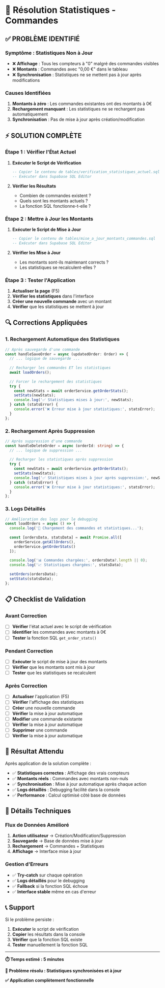 # 🔧 Résolution Statistiques - Commandes

## ✅ **PROBLÈME IDENTIFIÉ**

### **Symptôme : Statistiques Non à Jour**
- ❌ **Affichage** : Tous les compteurs à "0" malgré des commandes visibles
- ❌ **Montants** : Commandes avec "0,00 €" dans le tableau
- ❌ **Synchronisation** : Statistiques ne se mettent pas à jour après modifications

### **Causes Identifiées**
1. **Montants à zéro** : Les commandes existantes ont des montants à 0€
2. **Rechargement manquant** : Les statistiques ne se rechargent pas automatiquement
3. **Synchronisation** : Pas de mise à jour après création/modification

## ⚡ **SOLUTION COMPLÈTE**

### **Étape 1 : Vérifier l'État Actuel**

1. **Exécuter le Script de Vérification**
   ```sql
   -- Copier le contenu de tables/verification_statistiques_actuel.sql
   -- Exécuter dans Supabase SQL Editor
   ```

2. **Vérifier les Résultats**
   - Combien de commandes existent ?
   - Quels sont les montants actuels ?
   - La fonction SQL fonctionne-t-elle ?

### **Étape 2 : Mettre à Jour les Montants**

1. **Exécuter le Script de Mise à Jour**
   ```sql
   -- Copier le contenu de tables/mise_a_jour_montants_commandes.sql
   -- Exécuter dans Supabase SQL Editor
   ```

2. **Vérifier les Mise à Jour**
   - Les montants sont-ils maintenant corrects ?
   - Les statistiques se recalculent-elles ?

### **Étape 3 : Tester l'Application**

1. **Actualiser la page** (F5)
2. **Vérifier les statistiques** dans l'interface
3. **Créer une nouvelle commande** avec un montant
4. **Vérifier** que les statistiques se mettent à jour

## 🔍 **Corrections Appliquées**

### **1. Rechargement Automatique des Statistiques**
```typescript
// Après sauvegarde d'une commande
const handleSaveOrder = async (updatedOrder: Order) => {
  // ... logique de sauvegarde ...
  
  // Recharger les commandes ET les statistiques
  await loadOrders();
  
  // Forcer le rechargement des statistiques
  try {
    const newStats = await orderService.getOrderStats();
    setStats(newStats);
    console.log('✅ Statistiques mises à jour:', newStats);
  } catch (statsError) {
    console.error('❌ Erreur mise à jour statistiques:', statsError);
  }
};
```

### **2. Rechargement Après Suppression**
```typescript
// Après suppression d'une commande
const handleDeleteOrder = async (orderId: string) => {
  // ... logique de suppression ...
  
  // Recharger les statistiques après suppression
  try {
    const newStats = await orderService.getOrderStats();
    setStats(newStats);
    console.log('✅ Statistiques mises à jour après suppression:', newStats);
  } catch (statsError) {
    console.error('❌ Erreur mise à jour statistiques:', statsError);
  }
};
```

### **3. Logs Détaillés**
```typescript
// Amélioration des logs pour le debugging
const loadOrders = async () => {
  console.log('🔄 Chargement des commandes et statistiques...');
  
  const [ordersData, statsData] = await Promise.all([
    orderService.getAllOrders(),
    orderService.getOrderStats()
  ]);
  
  console.log('📊 Commandes chargées:', ordersData?.length || 0);
  console.log('📈 Statistiques chargées:', statsData);
  
  setOrders(ordersData);
  setStats(statsData);
};
```

## 📋 **Checklist de Validation**

### **Avant Correction**
- [ ] **Vérifier** l'état actuel avec le script de vérification
- [ ] **Identifier** les commandes avec montants à 0€
- [ ] **Tester** la fonction SQL `get_order_stats()`

### **Pendant Correction**
- [ ] **Exécuter** le script de mise à jour des montants
- [ ] **Vérifier** que les montants sont mis à jour
- [ ] **Tester** que les statistiques se recalculent

### **Après Correction**
- [ ] **Actualiser** l'application (F5)
- [ ] **Vérifier** l'affichage des statistiques
- [ ] **Créer** une nouvelle commande
- [ ] **Vérifier** la mise à jour automatique
- [ ] **Modifier** une commande existante
- [ ] **Vérifier** la mise à jour automatique
- [ ] **Supprimer** une commande
- [ ] **Vérifier** la mise à jour automatique

## 🎯 **Résultat Attendu**

Après application de la solution complète :
- ✅ **Statistiques correctes** : Affichage des vrais compteurs
- ✅ **Montants réels** : Commandes avec montants non-nuls
- ✅ **Synchronisation** : Mise à jour automatique après chaque action
- ✅ **Logs détaillés** : Debugging facilité dans la console
- ✅ **Performance** : Calcul optimisé côté base de données

## 🔧 **Détails Techniques**

### **Flux de Données Amélioré**
1. **Action utilisateur** → Création/Modification/Suppression
2. **Sauvegarde** → Base de données mise à jour
3. **Rechargement** → Commandes + Statistiques
4. **Affichage** → Interface mise à jour

### **Gestion d'Erreurs**
- ✅ **Try-catch** sur chaque opération
- ✅ **Logs détaillés** pour le debugging
- ✅ **Fallback** si la fonction SQL échoue
- ✅ **Interface stable** même en cas d'erreur

## 📞 **Support**

Si le problème persiste :
1. **Exécuter** le script de vérification
2. **Copier** les résultats dans la console
3. **Vérifier** que la fonction SQL existe
4. **Tester** manuellement la fonction SQL

---

**⏱️ Temps estimé : 5 minutes**

**🎯 Problème résolu : Statistiques synchronisées et à jour**

**✅ Application complètement fonctionnelle**

